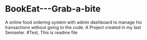 # BookEat---Grab-a-bite
 A online food ordering system with admin dashboard to manage his transactions without going to the code. A Project created in my last Semseter.
 #Test, This is readme file
